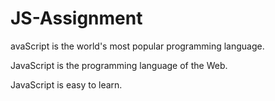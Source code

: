 # JS-Assignment
avaScript is the world's most popular programming language.

JavaScript is the programming language of the Web.

JavaScript is easy to learn.
